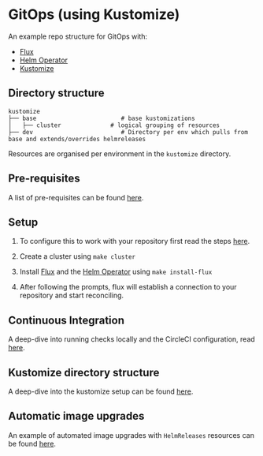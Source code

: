 # GitOps (using Kustomize)

An example repo structure for GitOps with:

- [Flux](https://github.com/fluxcd/flux)
- [Helm Operator](https://github.com/fluxcd/helm-operator)
- [Kustomize](https://github.com/kubernetes-sigs/kustomize)

## Directory structure

```
kustomize
├── base                        # base kustomizations             
│   ├── cluster              # logical grouping of resources
├── dev                         # Directory per env which pulls from base and extends/overrides helmreleases
```

Resources are organised per environment in the `kustomize` directory.

## Pre-requisites

A list of pre-requisites can be found [here](docs/pre-reqs.md).

## Setup

1. To configure this to work with your repository first read the steps [here](docs/configuration.md).

2. Create a cluster using `make cluster`

3. Install [Flux](https://github.com/fluxcd/flux) and the [Helm Operator](https://github.com/fluxcd/helm-operator) using `make install-flux`

4. After following the prompts, flux will establish a connection to your repository and start reconciling.

## Continuous Integration

A deep-dive into running checks locally and the CircleCI configuration, read [here](docs/ci.md).

## Kustomize directory structure

A deep-dive into the kustomize setup can be found [here](docs/kustomize-setup.md).

## Automatic image upgrades 

An example of automated image upgrades with `HelmReleases` resources can be found [here](docs/automated-image-upgrades.md).